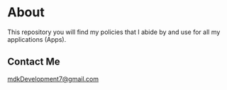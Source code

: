 # About
This repository you will find my policies that I abide by and use for all my applications (Apps).

## Contact Me
mdkDevelopment7@gmail.com
